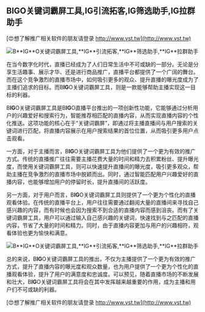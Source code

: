 ## **B**IG**O关键词霸屏工具,**IG**引流拓客,**IG**筛选助手,**IG**拉群助手**

[😍想了解推广相关软件的朋友请登录 http://www.vst.tw](http://www.vst.tw)

 <center><img src="https://vst.tw/MP4/tuiguang/png/6.png" alt="B**IG**O关键词霸屏工具,**IG**引流拓客,**IG**筛选助手,**IG**拉群助手"></center>

在当今数字化时代，直播已经成为了人们日常生活中不可或缺的一部分。无论是分享生活趣事、展示才华、还是进行商品推广，直播平台都提供了一个广阔的舞台。而在这个竞争激烈的直播市场中，如何吸引更多的观众、提升直播的曝光度成为了主播们追求的目标。而B**IG**O关键词霸屏工具，则是一款能够帮助主播实现这一目标的利器。

B**IG**O关键词霸屏工具是B**IG**O直播平台推出的一项创新性功能，它能够通过分析用户的兴趣爱好和搜索行为，智能推荐相匹配的直播内容，从而实现直播内容的个性化推送。这项功能的核心在于“关键词霸屏”，即通过将主播直播间与用户搜索的关键词进行匹配，将直播内容展示在用户搜索结果的首位位置，从而吸引更多用户点击观看。

一方面，对于主播而言，B**IG**O关键词霸屏工具为他们提供了一个更为有效的推广方式。传统的直播推广往往需要主播花费大量的时间和精力去积累粉丝、提升曝光度，而使用关键词霸屏工具，则可以快速提升直播间的曝光度，吸引更多观众，帮助主播在竞争激烈的直播市场中脱颖而出。同时，通过智能匹配用户兴趣爱好的直播内容，也能够增加用户的停留时长，提升直播间的活跃度。

另一方面，对于用户而言，B**IG**O关键词霸屏工具则提供了一个更为个性化的直播观看体验。在传统的直播平台上，用户往往需要通过翻阅大量的直播间来寻找自己感兴趣的内容，而有时候也会因为搜索不到合适的直播内容而感到沮丧。而有了关键词霸屏工具，用户可以通过输入自己感兴趣的关键词，快速找到与之匹配的直播内容，节省了大量的时间和精力。同时，由于直播内容更加与用户的兴趣相符，观看体验也更为愉快和满意。

 <center><img src="https://vst.tw/MP4/tuiguang/png/7.png" alt="B**IG**O关键词霸屏工具,**IG**引流拓客,**IG**筛选助手,**IG**拉群助手"></center>

总的来说，B**IG**O关键词霸屏工具的推出，不仅为主播提供了一个更为有效的推广方式，提升了直播内容的曝光度和观众数量，也为用户提供了一个更为个性化的直播观看体验，提升了用户的满意度和忠诚度。可以预见，随着直播市场的不断发展和壮大，B**IG**O关键词霸屏工具将会在其中发挥越来越重要的作用，成为主播和用户们不可或缺的利器。

[😍想了解推广相关软件的朋友请登录 http://www.vst.tw](http://www.vst.tw)



